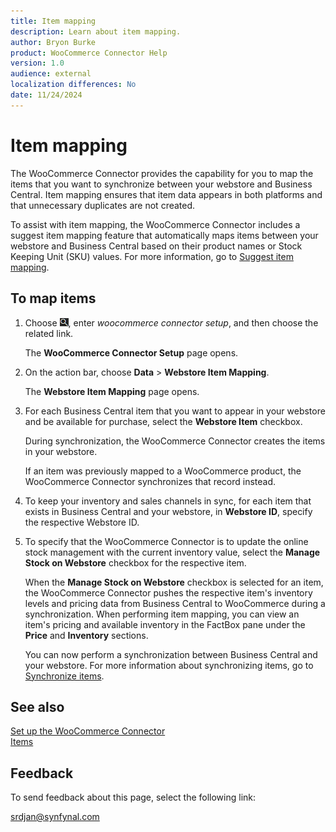 ```yaml
---
title: Item mapping
description: Learn about item mapping.
author: Bryon Burke
product: WooCommerce Connector Help
version: 1.0
audience: external
localization differences: No
date: 11/24/2024
---
```


<!-- markdownlint-disable MD006 MD007 MD009 MD024 MD025 MD033 -->
<!--// cspell:ignore  markdownlint allowfullscreen keyframes Webstore woocommerce -->

# Item mapping

The WooCommerce Connector provides the capability for you to map the items that you want to synchronize between your webstore and Business Central. Item mapping ensures that item data appears in both platforms and that unnecessary duplicates are not created.

To assist with item mapping, the WooCommerce Connector includes a suggest item mapping feature that automatically maps items between your webstore and Business Central based on their product names or Stock Keeping Unit (SKU) values. For more information, go to [Suggest item mapping](suggest-item-mapping.md).

## To map items

1. Choose ![Lightbulb that opens the Tell Me feature.](media/ui-search/search_small.png "Tell me what you want to do"), enter <i>woocommerce connector setup</i>, and then choose the related link.

   The <b>WooCommerce Connector Setup</b> page opens.

1. On the action bar, choose <b>Data</b> > <b>Webstore Item Mapping</b>.

   The <b>Webstore Item Mapping</b> page opens.

1. For each Business Central item that you want to appear in your webstore and be available for purchase, select the <b>Webstore Item</b> checkbox.

   During synchronization, the WooCommerce Connector creates the items in your webstore.

   If an item was previously mapped to a WooCommerce product, the WooCommerce Connector synchronizes that record instead.

1. To keep your inventory and sales channels in sync, for each item that exists in Business Central and your webstore, in <b>Webstore ID</b>, specify the respective Webstore ID.

1. To specify that the WooCommerce Connector is to update the online stock management with the current inventory value, select the <b>Manage Stock on Webstore</b> checkbox for the respective item.

   When the <b>Manage Stock on Webstore</b> checkbox is selected for an item, the WooCommerce Connector pushes the respective item's inventory levels and pricing data from Business Central to WooCommerce during a synchronization. When performing item mapping, you can view an item's pricing and available inventory in the FactBox pane under the <b>Price</b> and <b>Inventory</b> sections.

   You can now perform a synchronization between Business Central and your webstore. For more information about synchronizing items, go to [Synchronize items](synchronize-items.md).

## See also

[Set up the WooCommerce Connector](set-up-woocommerce-connector.md)  
[Items](items.md)  

## Feedback

To send feedback about this page, select the following link:

[srdjan@synfynal.com](mailto:srdjan@synfynal.com?subject=Documentation%20Feedback%20Product%20Docs:%20item-mapping)
